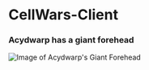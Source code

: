 # CellWars-Client
### Acydwarp has a giant forehead
![Image of Acydwarp's Giant Forehead](https://instagram.fsyd4-1.fna.fbcdn.net/vp/adf01c084bfa2f8f758abd45f95d3d7a/5BAEDF0A/t51.2885-15/e35/33107688_1626232140830323_6486724708132716544_n.jpg)
